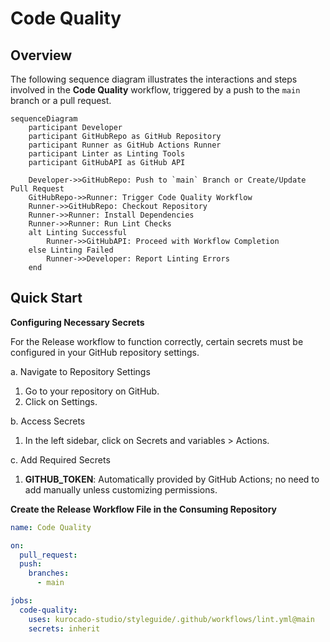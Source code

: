 # Code Quality

## Overview

The following sequence diagram illustrates the interactions and steps involved in the **Code
Quality** workflow, triggered by a push to the `main` branch or a pull request.

```mermaid
sequenceDiagram
    participant Developer
    participant GitHubRepo as GitHub Repository
    participant Runner as GitHub Actions Runner
    participant Linter as Linting Tools
    participant GitHubAPI as GitHub API

    Developer->>GitHubRepo: Push to `main` Branch or Create/Update Pull Request
    GitHubRepo->>Runner: Trigger Code Quality Workflow
    Runner->>GitHubRepo: Checkout Repository
    Runner->>Runner: Install Dependencies
    Runner->>Runner: Run Lint Checks
    alt Linting Successful
        Runner->>GitHubAPI: Proceed with Workflow Completion
    else Linting Failed
        Runner->>Developer: Report Linting Errors
    end
```

## Quick Start

**Configuring Necessary Secrets**

For the Release workflow to function correctly, certain secrets must be configured in your GitHub
repository settings.

a. Navigate to Repository Settings

1. Go to your repository on GitHub.
2. Click on Settings.

b. Access Secrets

1. In the left sidebar, click on Secrets and variables > Actions.

c. Add Required Secrets

1. **GITHUB_TOKEN**: Automatically provided by GitHub Actions; no need to add manually unless
   customizing permissions.

**Create the Release Workflow File in the Consuming Repository**

```yaml
name: Code Quality

on:
  pull_request:
  push:
    branches:
      - main

jobs:
  code-quality:
    uses: kurocado-studio/styleguide/.github/workflows/lint.yml@main
    secrets: inherit
```
